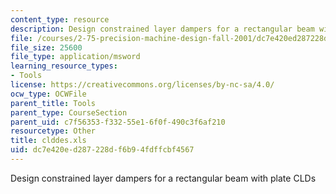 ```yaml
---
content_type: resource
description: Design constrained layer dampers for a rectangular beam with plate CLDs
file: /courses/2-75-precision-machine-design-fall-2001/dc7e420ed287228df6b94fdffcbf4567_clddes.xls
file_size: 25600
file_type: application/msword
learning_resource_types:
- Tools
license: https://creativecommons.org/licenses/by-nc-sa/4.0/
ocw_type: OCWFile
parent_title: Tools
parent_type: CourseSection
parent_uid: c7f56353-f332-55e1-6f0f-490c3f6af210
resourcetype: Other
title: clddes.xls
uid: dc7e420e-d287-228d-f6b9-4fdffcbf4567
---
```

Design constrained layer dampers for a rectangular beam with plate CLDs